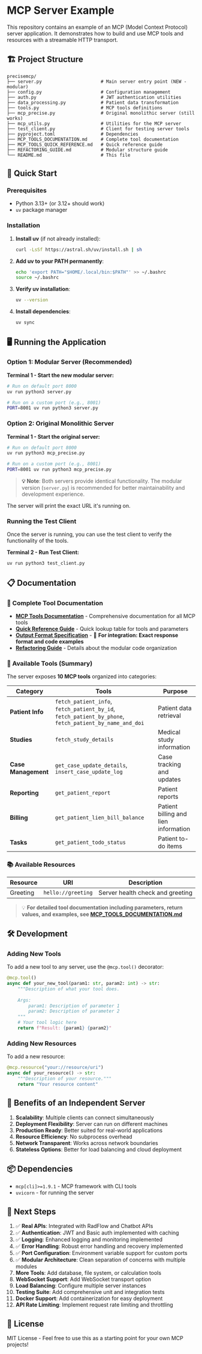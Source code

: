 # MCP Server Example

This repository contains an example of an MCP (Model Context Protocol) server application. It demonstrates how to build and use MCP tools and resources with a streamable HTTP transport.

## 🏗️ Project Structure

```
precisemcp/
├── server.py                      # Main server entry point (NEW - modular)
├── config.py                      # Configuration management
├── auth.py                        # JWT authentication utilities
├── data_processing.py             # Patient data transformation
├── tools.py                       # MCP tools definitions
├── mcp_precise.py                 # Original monolithic server (still works)
├── mcp_utils.py                   # Utilities for the MCP server
├── test_client.py                 # Client for testing server tools
├── pyproject.toml                 # Dependencies
├── MCP_TOOLS_DOCUMENTATION.md     # Complete tool documentation
├── MCP_TOOLS_QUICK_REFERENCE.md   # Quick reference guide
├── REFACTORING_GUIDE.md           # Modular structure guide
└── README.md                      # This file
```

## 🚀 Quick Start

### Prerequisites

- Python 3.13+ (or 3.12+ should work)
- `uv` package manager

### Installation

1. **Install uv** (if not already installed):
   ```bash
   curl -LsSf https://astral.sh/uv/install.sh | sh
   ```

2. **Add uv to your PATH permanently**:
   ```bash
   echo 'export PATH="$HOME/.local/bin:$PATH"' >> ~/.bashrc
   source ~/.bashrc
   ```

3. **Verify uv installation**:
   ```bash
   uv --version
   ```

4. **Install dependencies**:
   ```bash
   uv sync
   ```

## 🖥️ Running the Application

### **Option 1: Modular Server (Recommended)**

**Terminal 1 - Start the new modular server:**
```bash
# Run on default port 8000
uv run python3 server.py

# Run on a custom port (e.g., 8001)
PORT=8001 uv run python3 server.py
```

### **Option 2: Original Monolithic Server**

**Terminal 1 - Start the original server:**
```bash
# Run on default port 8000
uv run python3 mcp_precise.py

# Run on a custom port (e.g., 8001)
PORT=8001 uv run python3 mcp_precise.py
```

> **💡 Note**: Both servers provide identical functionality. The modular version (`server.py`) is recommended for better maintainability and development experience.

The server will print the exact URL it's running on.

### Running the Test Client

Once the server is running, you can use the test client to verify the functionality of the tools.

**Terminal 2 - Run Test Client:**
```bash
uv run python3 test_client.py
```

## 📋 Documentation

### 📖 Complete Tool Documentation
- **[MCP Tools Documentation](MCP_TOOLS_DOCUMENTATION.md)** - Comprehensive documentation for all MCP tools
- **[Quick Reference Guide](MCP_TOOLS_QUICK_REFERENCE.md)** - Quick lookup table for tools and parameters
- **[Output Format Specification](OUTPUT_FORMAT_SPECIFICATION.md)** - 🎯 **For integration: Exact response format and code examples**
- **[Refactoring Guide](REFACTORING_GUIDE.md)** - Details about the modular code organization

### 🔧 Available Tools (Summary)

The server exposes **10 MCP tools** organized into categories:

| Category | Tools | Purpose |
|----------|-------|---------|
| **Patient Info** | `fetch_patient_info`, `fetch_patient_by_id`, `fetch_patient_by_phone`, `fetch_patient_by_name_and_doi` | Patient data retrieval |
| **Studies** | `fetch_study_details` | Medical study information |
| **Case Management** | `get_case_update_details`, `insert_case_update_log` | Case tracking and updates |
| **Reporting** | `get_patient_report` | Patient reports |
| **Billing** | `get_patient_lien_bill_balance` | Patient billing and lien information |
| **Tasks** | `get_patient_todo_status` | Patient to-do items |

### 📚 Available Resources

| Resource | URI | Description |
|----------|-----|-------------|
| Greeting | `hello://greeting` | Server health check and greeting |

> 💡 **For detailed tool documentation including parameters, return values, and examples, see [MCP_TOOLS_DOCUMENTATION.md](MCP_TOOLS_DOCUMENTATION.md)**

## 🛠️ Development

### Adding New Tools

To add a new tool to any server, use the `@mcp.tool()` decorator:

```python
@mcp.tool()
async def your_new_tool(param1: str, param2: int) -> str:
    """Description of what your tool does.
    
    Args:
        param1: Description of parameter 1
        param2: Description of parameter 2
    """
    # Your tool logic here
    return f"Result: {param1} {param2}"
```

### Adding New Resources

To add a new resource:

```python
@mcp.resource("your://resource/uri")
async def your_resource() -> str:
    """Description of your resource."""
    return "Your resource content"
```

## 🌟 Benefits of an Independent Server

1. **Scalability**: Multiple clients can connect simultaneously
2. **Deployment Flexibility**: Server can run on different machines
3. **Production Ready**: Better suited for real-world applications
4. **Resource Efficiency**: No subprocess overhead
5. **Network Transparent**: Works across network boundaries
6. **Stateless Options**: Better for load balancing and cloud deployment

## 📦 Dependencies

- `mcp[cli]>=1.9.1` - MCP framework with CLI tools
- `uvicorn` - for running the server

## 🚀 Next Steps

1. ✅ **Real APIs**: Integrated with RadFlow and Chatbot APIs
2. ✅ **Authentication**: JWT and Basic auth implemented with caching
3. ✅ **Logging**: Enhanced logging and monitoring implemented
4. ✅ **Error Handling**: Robust error handling and recovery implemented
5. ✅ **Port Configuration**: Environment variable support for custom ports
6. ✅ **Modular Architecture**: Clean separation of concerns with multiple modules
7. **More Tools**: Add database, file system, or calculation tools
8. **WebSocket Support**: Add WebSocket transport option
9. **Load Balancing**: Configure multiple server instances
10. **Testing Suite**: Add comprehensive unit and integration tests
11. **Docker Support**: Add containerization for easy deployment
12. **API Rate Limiting**: Implement request rate limiting and throttling

## 📝 License

MIT License - Feel free to use this as a starting point for your own MCP projects!
